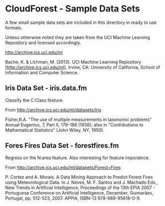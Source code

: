 CloudForest - Sample Data Sets
===============================

A few small sample data sets are included in this directory in ready to use formats.

Unless otherwise noted they are taken from the UCI Machine Learning Repository and licensed accordingly.

http://archive.ics.uci.edu/ml

Bache, K. & Lichman, M. (2013). UCI Machine Learning Repository [http://archive.ics.uci.edu/ml]. Irvine, CA: University of California, School of Information and Computer Science.


Iris Data Set - iris.data.fm
------------------------------

Classify the C:Class feature.

From http://archive.ics.uci.edu/ml/datasets/Iris

Fisher,R.A. "The use of multiple measurements in taxonomic problems" Annual Eugenics, 7, Part II, 179-188 (1936); also in "Contributions to Mathematical Statistics" (John Wiley, NY, 1950). 



Fores Fires Data Set - forestfires.fm
--------------------------------

Regress on the N:area feature. Also interesting for feature imporatnce.

From http://archive.ics.uci.edu/ml/datasets/Forest+Fires

P. Cortez and A. Morais. A Data Mining Approach to Predict Forest Fires using Meteorological Data. In J. Neves, M. F. Santos and J. Machado Eds., New Trends in Artificial Intelligence, Proceedings of the 13th EPIA 2007 - Portuguese Conference on Artificial Intelligence, December, Guimarães, Portugal, pp. 512-523, 2007. APPIA, ISBN-13 978-989-95618-0-9.